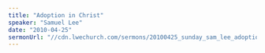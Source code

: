```yaml
---
title: "Adoption in Christ"
speaker: "Samuel Lee"
date: "2010-04-25"
sermonUrl: "//cdn.lwechurch.com/sermons/20100425_sunday_sam_lee_adoption.mp3"
---
```

